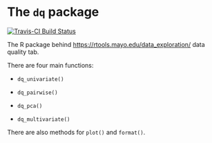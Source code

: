 # The `dq` package

[![Travis-CI Build Status](https://travis-ci.org/eheinzen/dq.svg?branch=master)](https://travis-ci.org/eheinzen/dq)

The R package behind https://rtools.mayo.edu/data_exploration/ data quality tab.

There are four main functions:

- `dq_univariate()`

- `dq_pairwise()`

- `dq_pca()`

- `dq_multivariate()`

There are also methods for `plot()` and `format()`.
